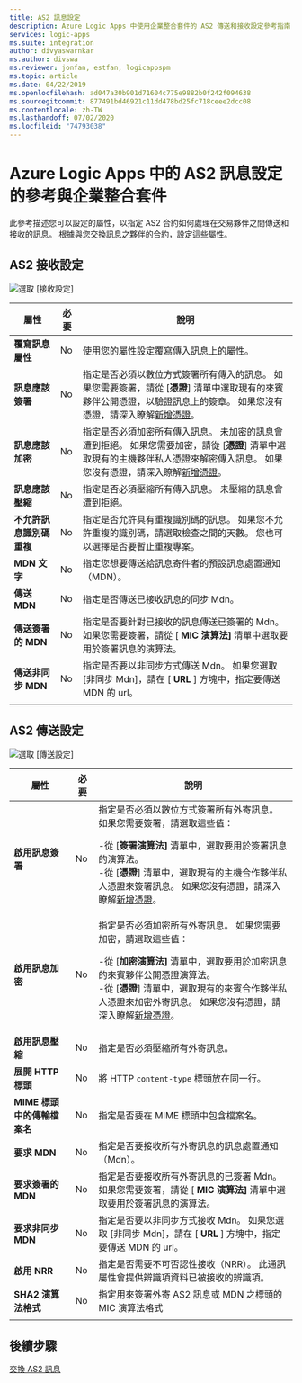 ```yaml
---
title: AS2 訊息設定
description: Azure Logic Apps 中使用企業整合套件的 AS2 傳送和接收設定參考指南
services: logic-apps
ms.suite: integration
author: divyaswarnkar
ms.author: divswa
ms.reviewer: jonfan, estfan, logicappspm
ms.topic: article
ms.date: 04/22/2019
ms.openlocfilehash: ad047a30b901d71604c775e9882b0f242f094638
ms.sourcegitcommit: 877491bd46921c11dd478bd25fc718ceee2dcc08
ms.contentlocale: zh-TW
ms.lasthandoff: 07/02/2020
ms.locfileid: "74793038"
---
```

# <a name="reference-for-as2-message-settings-in-azure-logic-apps-with-enterprise-integration-pack"></a>Azure Logic Apps 中的 AS2 訊息設定的參考與企業整合套件

此參考描述您可以設定的屬性，以指定 AS2 合約如何處理在交易夥伴之間傳送和接收的訊息。 根據與您交換訊息之夥伴的合約，設定這些屬性。

<a name="AS2-incoming-messages"></a>

## <a name="as2-receive-settings"></a>AS2 接收設定

![選取 [接收設定]](./media/logic-apps-enterprise-integration-as2-message-settings/receive-settings.png)

| 屬性 | 必要 | 說明 |
|----------|----------|-------------|
| **覆寫訊息屬性** | No | 使用您的屬性設定覆寫傳入訊息上的屬性。 |
| **訊息應該簽署** | No | 指定是否必須以數位方式簽署所有傳入的訊息。 如果您需要簽署，請從 [**憑證**] 清單中選取現有的來賓夥伴公開憑證，以驗證訊息上的簽章。 如果您沒有憑證，請深入瞭解[新增憑證](../logic-apps/logic-apps-enterprise-integration-certificates.md)。 |
| **訊息應該加密** | No | 指定是否必須加密所有傳入訊息。 未加密的訊息會遭到拒絕。 如果您需要加密，請從 [**憑證**] 清單中選取現有的主機夥伴私人憑證來解密傳入訊息。 如果您沒有憑證，請深入瞭解[新增憑證](../logic-apps/logic-apps-enterprise-integration-certificates.md)。 |
| **訊息應該壓縮** | No | 指定是否必須壓縮所有傳入訊息。 未壓縮的訊息會遭到拒絕。 |
| **不允許訊息識別碼重複** | No | 指定是否允許具有重複識別碼的訊息。 如果您不允許重複的識別碼，請選取檢查之間的天數。 您也可以選擇是否要暫止重複專案。 |
| **MDN 文字** | No | 指定您想要傳送給訊息寄件者的預設訊息處置通知（MDN）。 |
| **傳送 MDN** | No | 指定是否傳送已接收訊息的同步 Mdn。  |
| **傳送簽署的 MDN** | No | 指定是否要針對已接收的訊息傳送已簽署的 Mdn。 如果您需要簽署，請從 [ **MIC 演算法]** 清單中選取要用於簽署訊息的演算法。 |
| **傳送非同步 MDN** | No | 指定是否要以非同步方式傳送 Mdn。 如果您選取 [非同步 Mdn]，請在 [ **URL** ] 方塊中，指定要傳送 MDN 的 url。 |
||||

<a name="AS2-outgoing-messages"></a>

## <a name="as2-send-settings"></a>AS2 傳送設定

![選取 [傳送設定]](./media/logic-apps-enterprise-integration-as2-message-settings/send-settings.png)

| 屬性 | 必要 | 說明 |
|----------|----------|-------------|
| **啟用訊息簽署** | No | 指定是否必須以數位方式簽署所有外寄訊息。 如果您需要簽署，請選取這些值： <p>-從 [**簽署演算法]** 清單中，選取要用於簽署訊息的演算法。 <br>-從 [**憑證**] 清單中，選取現有的主機合作夥伴私人憑證來簽署訊息。 如果您沒有憑證，請深入瞭解[新增憑證](../logic-apps/logic-apps-enterprise-integration-certificates.md)。 |
| **啟用訊息加密** | No | 指定是否必須加密所有外寄訊息。 如果您需要加密，請選取這些值： <p>-從 [**加密演算法]** 清單中，選取要用於加密訊息的來賓夥伴公開憑證演算法。 <br>-從 [**憑證**] 清單中，選取現有的來賓合作夥伴私人憑證來加密外寄訊息。 如果您沒有憑證，請深入瞭解[新增憑證](../logic-apps/logic-apps-enterprise-integration-certificates.md)。 |
| **啟用訊息壓縮** | No | 指定是否必須壓縮所有外寄訊息。 |
| **展開 HTTP 標頭** | No | 將 HTTP `content-type` 標頭放在同一行。 |
| **MIME 標頭中的傳輸檔案名** | No | 指定是否要在 MIME 標頭中包含檔案名。 |
| **要求 MDN** | No | 指定是否要接收所有外寄訊息的訊息處置通知（Mdn）。 |
| **要求簽署的 MDN** | No | 指定是否要接收所有外寄訊息的已簽署 Mdn。 如果您需要簽署，請從 [ **MIC 演算法]** 清單中選取要用於簽署訊息的演算法。 |
| **要求非同步 MDN** | No | 指定是否要以非同步方式接收 Mdn。 如果您選取 [非同步 Mdn]，請在 [ **URL** ] 方塊中，指定要傳送 MDN 的 url。 |
| **啟用 NRR** | No | 指定是否需要不可否認性接收（NRR）。 此通訊屬性會提供辨識項資料已被接收的辨識項。 |
| **SHA2 演算法格式** | No | 指定用來簽署外寄 AS2 訊息或 MDN 之標頭的 MIC 演算法格式 |
||||

## <a name="next-steps"></a>後續步驟

[交換 AS2 訊息](../logic-apps/logic-apps-enterprise-integration-as2.md)
